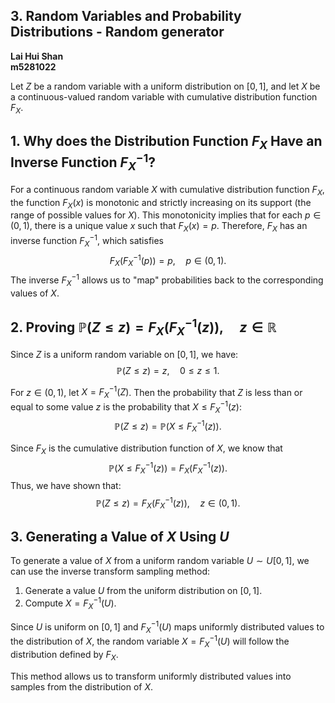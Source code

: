 ## 3. Random Variables and Probability Distributions - Random generator

**Lai Hui Shan**  
**m5281022**

Let $Z$ be a random variable with a uniform distribution on $[0, 1]$, and let $X$ be a continuous-valued random variable with cumulative distribution function $F_X$.

## 1. Why does the Distribution Function $F_X$ Have an Inverse Function $F_X^{-1}$?

For a continuous random variable $X$ with cumulative distribution function $F_X$, the function $F_X(x)$ is monotonic and strictly increasing on its support (the range of possible values for $X$). This monotonicity implies that for each $p \in (0, 1)$, there is a unique value $x$ such that $F_X(x) = p$. Therefore, $F_X$ has an inverse function $F_X^{-1}$, which satisfies
$$
F_X(F_X^{-1}(p)) = p, \quad p \in (0, 1).
$$
The inverse $F_X^{-1}$ allows us to "map" probabilities back to the corresponding values of $X$.

## 2. Proving $\mathbb{P}(Z \leq z) = F_X(F_X^{-1}(z)), \quad z \in \mathbb{R}$

Since $Z$ is a uniform random variable on $[0, 1]$, we have:
$$
\mathbb{P}(Z \leq z) = z, \quad 0 \leq z \leq 1.
$$

For $z \in (0, 1)$, let $X = F_X^{-1}(Z)$. Then the probability that $Z$ is less than or equal to some value $z$ is the probability that $X \leq F_X^{-1}(z)$:
$$
\mathbb{P}(Z \leq z) = \mathbb{P}(X \leq F_X^{-1}(z)).
$$

Since $F_X$ is the cumulative distribution function of $X$, we know that
$$
\mathbb{P}(X \leq F_X^{-1}(z)) = F_X(F_X^{-1}(z)).
$$
Thus, we have shown that:
$$
\mathbb{P}(Z \leq z) = F_X(F_X^{-1}(z)), \quad z \in (0, 1).
$$

## 3. Generating a Value of $X$ Using $U$

To generate a value of $X$ from a uniform random variable $U \sim U[0,1]$, we can use the inverse transform sampling method:
1. Generate a value $U$ from the uniform distribution on $[0, 1]$.
2. Compute $X = F_X^{-1}(U)$.

Since $U$ is uniform on $[0, 1]$ and $F_X^{-1}(U)$ maps uniformly distributed values to the distribution of $X$, the random variable $X = F_X^{-1}(U)$ will follow the distribution defined by $F_X$.

This method allows us to transform uniformly distributed values into samples from the distribution of $X$.
